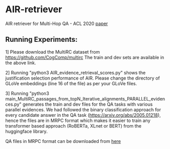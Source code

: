# AIR-retriever
AIR retriever for Multi-Hop QA - ACL 2020 [paper](https://arxiv.org/abs/2005.01218)

## Running Experiments:

1] Please download the MultiRC dataset from https://github.com/CogComp/multirc
The train and dev sets are available in the above link.

2] Running "python3 AIR_evidence_retrieval_scores.py" shows the justification selection performance of AIR. Please change the directory of GLoVe embeddings (line 16 of the file) as per your GLoVe files. 

3] Running "python3 main_MultiRC_passages_from_topN_Iterative_alignments_PARALLEL_evidences.py" generates the train and dev files for the QA tasks with various parallel evidences. We had followed the binary classification approach for every candidate answer in the QA task (https://arxiv.org/abs/2005.01218), hence the files are in MRPC format which makes it easier to train any transformer based approach (RoBERTa, XLnet or BERT) from the huggingface library. 

QA files in MRPC format can be downloaded from [here](https://drive.google.com/file/d/1hyMGTKCu_4LZir9VPPnsNqh05gYMD0aN/view?usp=sharing)

